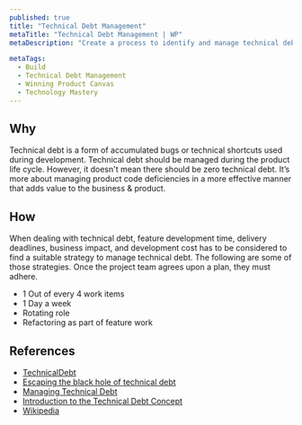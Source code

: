 ```yaml
---
published: true
title: "Technical Debt Management"
metaTitle: "Technical Debt Management | WP"
metaDescription: "Create a process to identify and manage technical debt during product development. Think of time allocation for non-functional improvements in each sprint."

metaTags:
  - Build
  - Technical Debt Management
  - Winning Product Canvas
  - Technology Mastery
---
```


## Why
Technical debt is a form of accumulated bugs or technical shortcuts used during development. Technical debt should be managed during the product life cycle. However, it doesn't mean there should be zero technical debt. It’s more about managing product code deficiencies in a more effective manner that adds value to the business & product.

## How
When dealing with technical debt, feature development time, delivery deadlines, business impact, and development cost has to be considered to find a suitable strategy to manage technical debt. The following are some of those strategies. Once the project team agrees upon a plan, they must adhere.

- 1 Out of every 4 work items
- 1 Day a week
- Rotating role
- Refactoring as part of feature work

## References

- [TechnicalDebt](https://martinfowler.com/bliki/TechnicalDebt.html)
- [Escaping the black hole of technical debt](https://www.atlassian.com/agile/software-development/technical-debt)
- [Managing Technical Debt](https://www.pluralsight.com/tech-blog/managing-technical-debt/)
- [Introduction to the Technical Debt Concept](https://www.agilealliance.org/wp-content/uploads/2016/05/IntroductiontotheTechnicalDebtConcept-V-02.pdf)
- [Wikipedia](https://en.wikipedia.org/wiki/Technical_debt)
